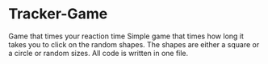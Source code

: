 # Tracker-Game
Game that times your reaction time
Simple game that times how long it takes you to click on the random shapes. The shapes are either a square or a circle or random sizes. All code is written in one file.
